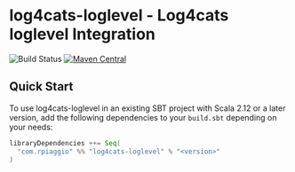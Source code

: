 # log4cats-loglevel - Log4cats loglevel Integration

![Build Status](https://github.com/rpiaggio/log4cats-loglevel/workflows/build/badge.svg) [![Maven Central](https://maven-badges.herokuapp.com/maven-central/com.rpiaggio/log4cats-loglevel_2.12/badge.svg)](https://maven-badges.herokuapp.com/maven-central/com.rpiaggio/log4cats-loglevel_2.12)

## Quick Start

To use log4cats-loglevel in an existing SBT project with Scala 2.12 or a later version, add the following dependencies to your
`build.sbt` depending on your needs:

```scala
libraryDependencies ++= Seq(
  "com.rpiaggio" %% "log4cats-loglevel" % "<version>"
)
```